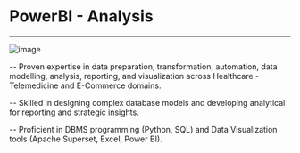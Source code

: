# PowerBI - Analysis
-- -----------------------------------------------------------------------------

![image](https://github.com/JOHANDILEEP21/PowerBI---Analysis/assets/110006271/852c061f-e432-4bdd-9353-bf04d68eb570)

--  Proven expertise in data preparation, transformation, automation, data modelling, analysis, reporting, and visualization across Healthcare - Telemedicine and E-Commerce domains.

--  Skilled in designing complex database models and developing analytical for reporting and strategic insights.

--  Proficient in DBMS programming (Python, SQL) and Data Visualization tools (Apache Superset, Excel, Power BI).
